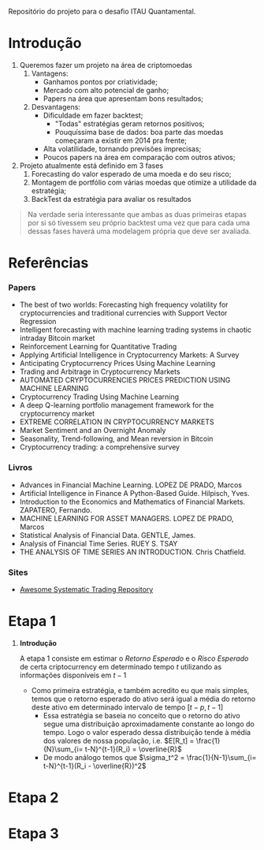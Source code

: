 Repositório do projeto para o desafio ITAU Quantamental.

# Introdução

1. Queremos fazer um projeto na área de criptomoedas
    1. Vantagens: 
        * Ganhamos pontos por criatividade; 
        * Mercado com alto potencial de ganho; 
        * Papers na área que apresentam bons resultados;
    2. Desvantagens: 
        * Dificuldade em fazer backtest;
            * "Todas" estratégias geram retornos positivos;
            * Pouquíssima base de dados: boa parte das moedas começaram a existir em 2014 pra frente;
        * Alta volatilidade, tornando previsões imprecisas;
        * Poucos papers na área em comparação com outros ativos;
2. Projeto atualmente está definido em 3 fases
    1. Forecasting do valor esperado de uma moeda e do seu risco;
    2. Montagem de portfólio com várias moedas que otimize a utilidade da estratégia;
    3. BackTest da estratégia para avaliar os resultados
> Na verdade seria interessante que ambas as duas primeiras etapas por si só tivessem seu próprio backtest
> uma vez que para cada uma dessas fases haverá uma modelagem própria que deve ser avaliada.

# Referências

### **Papers**
* The best of two worlds: Forecasting high frequency volatility for cryptocurrencies and traditional currencies with Support Vector Regression
* Intelligent forecasting with machine learning trading systems in chaotic intraday Bitcoin market
* Reinforcement Learning for Quantitative Trading
* Applying Artificial Intelligence in Cryptocurrency Markets: A Survey
* Anticipating Cryptocurrency Prices Using Machine Learning
* Trading and Arbitrage in Cryptocurrency Markets
* AUTOMATED CRYPTOCURRENCIES PRICES PREDICTION USING MACHINE LEARNING
* Cryptocurrency Trading Using Machine Learning
* A deep Q-learning portfolio management framework for the cryptocurrency market
* EXTREME CORRELATION IN CRYPTOCURRENCY MARKETS
* Market Sentiment and an Overnight Anomaly
* Seasonality, Trend-following, and Mean reversion in Bitcoin
* Cryptocurrency trading: a comprehensive survey

### **Livros**
* Advances in Financial Machine Learning. LOPEZ DE PRADO, Marcos
* Artificial Intelligence in Finance A Python-Based Guide. Hilpisch, Yves.
* Introduction to the Economics and Mathematics of Financial Markets. ZAPATERO, Fernando.
* MACHINE LEARNING FOR ASSET MANAGERS. LOPEZ DE PRADO, Marcos
* Statistical Analysis of Financial Data. GENTLE, James.
* Analysis of Financial Time Series. RUEY S. TSAY
* THE ANALYSIS OF TIME SERIES AN INTRODUCTION. Chris Chatfield.

### Sites
* [Awesome Systematic Trading Repository](https://github.com/paperswithbacktest/awesome-systematic-trading.git)

# Etapa 1

1. **Introdução**
   
    A etapa 1 consiste em estimar o *Retorno Esperado* e o *Risco Esperado* de certa criptocurrency em determinado tempo $t$ utilizando as informações disponíveis em $t-1$
    * Como primeira estratégia, e também acredito eu que mais simples, temos que o retorno esperado do ativo será igual a média do retorno deste ativo em determinado intervalo de tempo $[t-p, t-1]$
        * Essa estratégia se baseia no conceito que o retorno do ativo segue uma distribuição aproximadamente constante ao longo do tempo. Logo o valor esperado dessa distribuição tende à média dos valores de nossa população, i.e. $E[R_t] = \frac{1}{N}\sum_{i= t-N}^{t-1}(R_i) = \overline{R}$
        * De modo análogo temos que $\sigma_t^2 = \frac{1}{N-1}\sum_{i= t-N}^{t-1}(R_i - \overline{R})^2$

# Etapa 2

# Etapa 3
